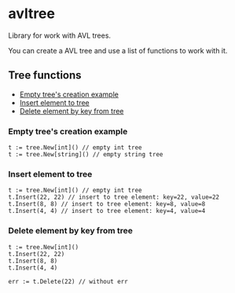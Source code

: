 avltree
=======================

Library for work with AVL trees.

You can create a AVL tree and use a list of functions to work with it.
## Tree functions
- [Empty tree's creation example](#empty-trees-creation-example)
- [Insert element to tree](#insert-element-to-tree)
- [Delete element by key from tree](#delete-element-by-key-from-tree)

### Empty tree's creation example

```
t := tree.New[int]() // empty int tree
t := tree.New[string]() // empty string tree
```

### Insert element to tree
```
t := tree.New[int]() // empty int tree
t.Insert(22, 22) // insert to tree element: key=22, value=22
t.Insert(8, 8) // insert to tree element: key=8, value=8
t.Insert(4, 4) // insert to tree element: key=4, value=4
```

### Delete element by key from tree
```
t := tree.New[int]()
t.Insert(22, 22)
t.Insert(8, 8)
t.Insert(4, 4)

err := t.Delete(22) // without err
```